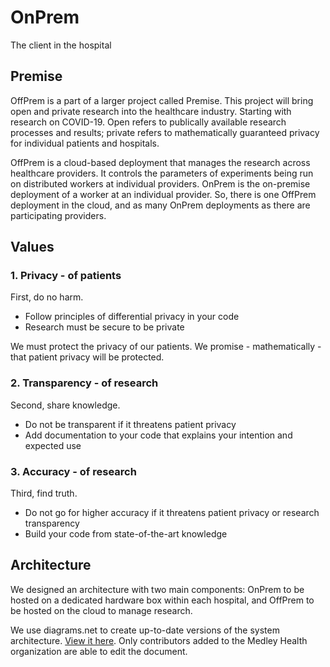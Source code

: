 # OnPrem
The client in the hospital

## Premise

OffPrem is a part of a larger project called Premise. This project will bring open and private research into the healthcare industry. Starting with research on COVID-19. Open refers to publically available research processes and results; private refers to mathematically guaranteed privacy for individual patients and hospitals.

OffPrem is a cloud-based deployment that manages the research across healthcare providers. It controls the parameters of experiments being run on distributed workers at individual providers. OnPrem is the on-premise deployment of a worker at an individual provider. So, there is one OffPrem deployment in the cloud, and as many OnPrem deployments as there are participating providers.

## Values

### 1. Privacy - of patients

First, do no harm. 

* Follow principles of differential privacy in your code
* Research must be secure to be private

We must protect the privacy of our patients. We promise - mathematically - that patient privacy will be protected.   

### 2. Transparency - of research

Second, share knowledge. 

* Do not be transparent if it threatens patient privacy
* Add documentation to your code that explains your intention and expected use

### 3. Accuracy - of research

Third, find truth. 

* Do not go for higher accuracy if it threatens patient privacy or research transparency
* Build your code from state-of-the-art knowledge

## Architecture

We designed an architecture with two main components: OnPrem to be hosted on a dedicated hardware box within each hospital, and OffPrem to be hosted on the cloud to manage research. 

We use diagrams.net to create up-to-date versions of the system architecture. [View it here](https://app.diagrams.net/#G1LZMk2MhV1ZCx0Fs_YksQ0VIhux2FbPjH). Only contributors added to the Medley Health organization are able to edit the document.
